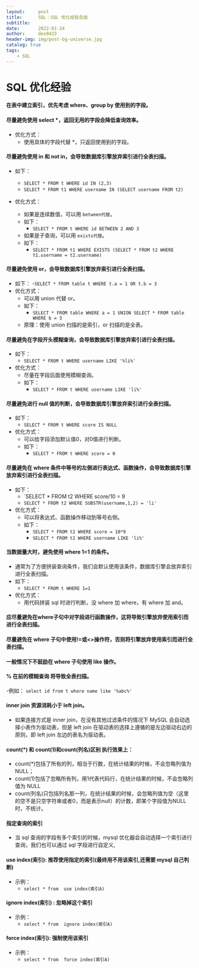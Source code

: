 ```yaml
---
layout:     post
title:      SQL：SQL 优化经验总结
subtitle:   
date:       2022-01-24
author:     dex0423
header-img: img/post-bg-universe.jpg
catalog: true
tags:
    - SQL
---
```



# SQL 优化经验


#### 在表中建立索引，优先考虑 where、group by 使用到的字段。


#### 尽量避免使用 select *，返回无用的字段会降低查询效率。

- 优化方式：
    - 使用具体的字段代替 *，只返回使用到的字段。

#### 尽量避免使用 in 和 not in，会导致数据库引擎放弃索引进行全表扫描。

- 如下：
    - `SELECT * FROM t WHERE id IN (2,3)`
    - `SELECT * FROM t1 WHERE username IN (SELECT username FROM t2)`
    
- 优化方式：
    - 如果是连续数值，可以用 `between代替`。
    - 如下：
        - `SELECT * FROM t WHERE id BETWEEN 2 AND 3`
    - 如果是子查询，可以用 `exists代替`。
    - 如下：
        - `SELECT * FROM t1 WHERE EXISTS (SELECT * FROM t2 WHERE t1.username = t2.username)`

#### 尽量避免使用 or，会导致数据库引擎放弃索引进行全表扫描。

- 如下：
    -`SELECT * FROM table t WHERE t.a = 1 OR t.b = 3`
- 优化方式：
    - 可以用 union 代替 or。
    - 如下：
        - `SELECT * FROM table WHERE a = 1
            UNION
            SELECT * FROM table WHERE b = 3`
    - 原理：使用 union 扫描的是索引，or 扫描的是全表。

#### 尽量避免在字段开头模糊查询，会导致数据库引擎放弃索引进行全表扫描。

- 如下：
    - `SELECT * FROM t WHERE username LIKE '%li%'`
- 优化方式：
    - 尽量在字段后面使用模糊查询。
    - 如下：
        - `SELECT * FROM t WHERE username LIKE 'li%'`

#### 尽量避免进行 null 值的判断，会导致数据库引擎放弃索引进行全表扫描。

- 如下：
    - `SELECT * FROM t WHERE score IS NULL`
- 优化方式：
    - 可以给字段添加默认值0，对0值进行判断。
    - 如下：
        - `SELECT * FROM t WHERE score = 0`

#### 尽量避免在 where 条件中等号的左侧进行表达式、函数操作，会导致数据库引擎放弃索引进行全表扫描。

- 如下：
    - `SELECT * FROM t2 WHERE score/10 = 9
    - `SELECT * FROM t2 WHERE SUBSTR(username,1,2) = 'li'`
- 优化方式：
    - 可以将表达式、函数操作移动到等号右侧。
    - 如下：
        - `SELECT * FROM t2 WHERE score = 10*9`
        - `SELECT * FROM t2 WHERE username LIKE 'li%'`

#### 当数据量大时，避免使用 where 1=1 的条件。

- 通常为了方便拼装查询条件，我们会默认使用该条件，数据库引擎会放弃索引进行全表扫描。
- 如下：
    - `SELECT * FROM t WHERE 1=1`
- 优化方式：
    - 用代码拼装 sql 时进行判断，没 where 加 where，有 where 加 and。
    
#### 应尽量避免在where子句中对字段进行函数操作，这将导致引擎放弃使用索引而进行全表扫描。

#### 尽量避免在 where 子句中使用!=或<>操作符，否则将引擎放弃使用索引而进行全表扫描。

#### 一般情况下不鼓励在 where 子句使用 like 操作。

#### % 在前的模糊查询 将导致全表扫描。
-例如：
    `select id from t where name like '%abc%'`

#### inner join 资源消耗小于 left join。

- 如果连接方式是 inner join，在没有其他过滤条件的情况下 MySQL 会自动选择小表作为驱动表，但是 left join 在驱动表的选择上遵循的是左边驱动右边的原则，即 left join 左边的表名为驱动表。

#### count(*) 和 count(1)和count(列名)区别 执行效果上：

- count(*)包括了所有的列，相当于行数，在统计结果的时候，不会忽略列值为 NULL；
- count(1)包括了忽略所有列，用1代表代码行，在统计结果的时候，不会忽略列值为 NULL
- count(列名)只包括列名那一列，在统计结果的时候，会忽略列值为空（这里的空不是只空字符串或者0，而是表示null）的计数，即某个字段值为NULL时，不统计。

#### 指定查询的索引

- 当 sql 查询的字段有多个索引的时候，mysql 优化器会自动选择一个索引进行查询，我们也可以通过 sql 字段进行自定义,

#### use index(索引): 推荐使用指定的索引(最终用不用该索引,还需要 mysql 自己判断)

- 示例：
    - `select * from  use index(索引A)`
      
#### ignore index(索引) : 忽略掉这个索引

- 示例：
    - `select * from  ignore index(索引A)`

#### force index(索引): 强制使用该索引

- 示例：
    - `select * from  force index(索引A)`
